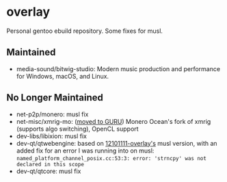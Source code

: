 # overlay
Personal gentoo ebuild repository. Some fixes for musl.

## Maintained
* media-sound/bitwig-studio: Modern music production and performance for Windows, macOS, and Linux.

## No Longer Maintained
* net-p2p/monero: musl fix
* net-misc/xmrig-mo: ([moved to GURU](https://gitweb.gentoo.org/repo/proj/guru.git/tree/net-misc/xmrig-mo)) Monero Ocean's fork of xmrig (supports algo switching), OpenCL support
* dev-libs/libixion: musl fix
* dev-qt/qtwebengine: based on [12101111-overlay's](https://github.com/12101111/overlay) musl version, with an added fix for an error I was running into on musl: `named_platform_channel_posix.cc:53:3: error: 'strncpy' was not declared in this scope`
* dev-qt/qtcore: musl fix

